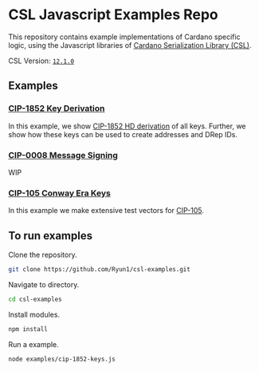 # CSL Javascript Examples Repo

This repository contains example implementations of Cardano specific logic, using the Javascript libraries of [Cardano Serialization Library (CSL)](https://github.com/Emurgo/cardano-serialization-lib).

CSL Version: [`12.1.0`](https://www.npmjs.com/package/@emurgo/cardano-serialization-lib-nodejs/v/12.1.0)

## Examples

### [CIP-1852 Key Derivation](./examples/CIP-1852/cip-1852-keys.js)

In this example, we show [CIP-1852 HD derivation](https://github.com/cardano-foundation/CIPs/tree/master/CIP-1852) of all keys.
Further, we show how these keys can be used to create addresses and DRep IDs.

### [CIP-0008 Message Signing](./examples/CIP-0008/cip-0008-signing.js)

WIP

### [CIP-105 Conway Era Keys](./examples/CIP-105/cip-105-test-vectors.js)

In this example we make extensive test vectors for [CIP-105](https://github.com/cardano-foundation/CIPs/tree/master/CIP-0105).

## To run examples

Clone the repository.

```sh
git clone https://github.com/Ryun1/csl-examples.git
```

Navigate to directory.

```sh
cd csl-examples
```

Install modules.

```sh
npm install
```

Run a example.

```sh
node examples/cip-1852-keys.js
```